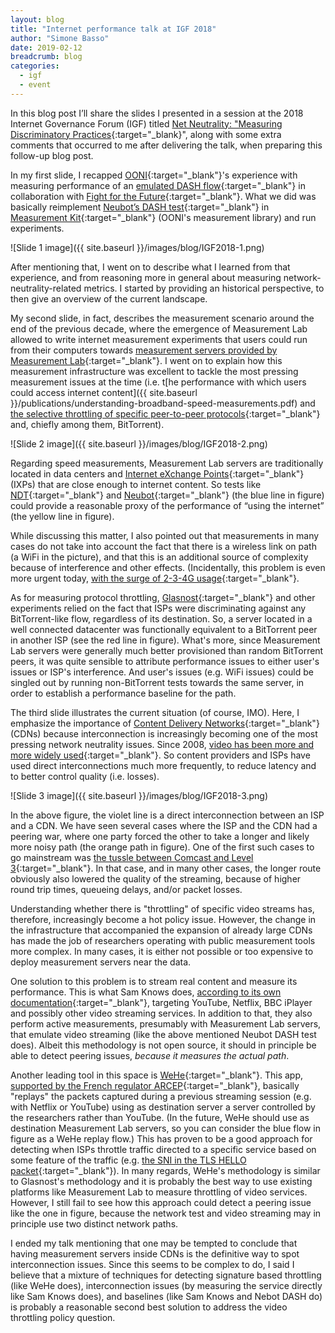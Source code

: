 ```yaml
---
layout: blog
title: "Internet performance talk at IGF 2018"
author: "Simone Basso"
date: 2019-02-12
breadcrumb: blog
categories:
  - igf
  - event
---
```


In this blog post I’ll share the slides I presented in a session at the 2018 Internet Governance Forum (IGF) titled [Net Neutrality: "Measuring Discriminatory Practices](https://www.intgovforum.org/multilingual/content/igf-2018-dc-net-neutrality-measuring-discriminatory-practices-dcnn){:target="_blank}", along with some extra comments that occurred to me after delivering the talk, when preparing this follow-up blog post.<!--more-->

In my first slide, I recapped [OONI](https://ooni.torproject.org/){:target="_blank"}'s experience with measuring performance of an [emulated DASH flow](https://en.wikipedia.org/wiki/Dynamic_Adaptive_Streaming_over_HTTP){:target="_blank"} in collaboration with [Fight for the Future](https://www.fightforthefuture.org/){:target="_blank"}. What we did was basically reimplement [Neubot’s DASH test](https://github.com/ooni/spec/blob/696dcbf76e89ae32f53e7f552a524bed41ee0d05/nettests/ts-021-dash.md){:target="_blank"} in [Measurement Kit](https://github.com/measurement-kit/measurement-kit){:target="_blank"} (OONI's measurement library)  and run experiments.

![Slide 1 image]({{ site.baseurl }}/images/blog/IGF2018-1.png)

After mentioning that, I went on to describe what I learned from that experience, and from reasoning more in general about measuring network-neutrality-related metrics. I started by providing an historical perspective, to then give an overview of the current landscape.

My second slide, in fact, describes the measurement scenario around the end of the previous decade, where the emergence of Measurement Lab allowed to write internet measurement experiments that users could run from their computers towards [measurement servers provided by Measurement Lab](http://mlab-ns.appspot.com/admin/map/ipv4/all){:target="_blank"}. I went on to explain how this measurement infrastructure was excellent to tackle the most pressing measurement issues at the time (i.e. t[he performance with which users could access internet content]({{ site.baseurl }}/publications/understanding-broadband-speed-measurements.pdf) and [the selective throttling of specific peer-to-peer protocols](https://arstechnica.com/uncategorized/2007/11/eff-study-reveals-evidence-of-comcasts-bittorrent-interference/){:target="_blank"} and, chiefly among them, BitTorrent).

![Slide 2 image]({{ site.baseurl }}/images/blog/IGF2018-2.png)

Regarding speed measurements, Measurement Lab servers are traditionally located in data centers and [Internet eXchange Points](https://en.wikipedia.org/wiki/Internet_exchange_point){:target="_blank"} (IXPs) that are close enough to internet content. So tests like [NDT](https://github.com/ndt-project/ndt){:target="_blank"} and [Neubot](https://github.com/neubot/neubot){:target="_blank"} (the blue line in figure) could provide a reasonable proxy of the performance of “using the internet” (the yellow line in figure).

While discussing this matter, I also pointed out that measurements in many cases do not take into account the fact that there is a wireless link on path (a WiFi in the picture), and that this is an additional source of complexity because of interference and other effects. (Incidentally, this problem is even more urgent today, [with the surge of 2-3-4G usage](https://www.statista.com/topics/779/mobile-internet/){:target="_blank"}.

As for measuring protocol throttling, [Glasnost](http://broadband.mpi-sws.org/transparency/results/10_nsdi_glasnost.pdf){:target="_blank"} and other experiments relied on the fact that ISPs were discriminating against any BitTorrent-like flow, regardless of its destination. So, a server located in a well connected datacenter was functionally equivalent to a BitTorrent peer in another ISP (see the red line in figure). What's more, since Measurement Lab servers were generally much better provisioned than random BitTorrent peers, it was quite sensible to attribute performance issues to either user's issues or ISP's interference. And user's issues (e.g. WiFi issues) could be singled out by running non-BitTorrent tests towards the same server, in order to establish a performance baseline for the path.

The third slide illustrates the current situation (of course, IMO). Here, I emphasize the importance of [Content Delivery Networks](https://en.wikipedia.org/wiki/Content_delivery_network){:target="_blank"} (CDNs) because interconnection is increasingly becoming one of the most pressing network neutrality issues. Since 2008, [video has been more and more widely used](https://www.webmarketingpros.com/internet-video-to-account-for-80-of-global-traffic-by-2019/){:target="_blank"}. So content providers and ISPs have used direct interconnections much more frequently, to reduce latency and to better control quality (i.e. losses).

![Slide 3 image]({{ site.baseurl }}/images/blog/IGF2018-3.png)

In the above figure, the violet line is a direct interconnection between an ISP and a CDN. We have seen several cases where the ISP and the CDN had a peering war, where one party forced the other to take a longer and likely more noisy path (the orange path in figure). One of the first such cases to go mainstream was [the tussle between Comcast and Level 3](https://arstechnica.com/tech-policy/2010/12/comcastlevel3/){:target="_blank"}. In that case, and in many other cases, the longer route obviously also lowered the quality of the streaming, because of higher round trip times, queueing delays, and/or packet losses.

Understanding whether there is "throttling" of specific video streams has, therefore, increasingly become a hot policy issue. However, the change in the infrastructure that accompanied the expansion of already large CDNs has made the job of researchers operating with public measurement tools more complex. In many cases, it is either not possible or too expensive to deploy measurement servers near the data.

One solution to this problem is to stream real content and measure its performance. This is what Sam Knows does, [according to its own documentation](https://support.samknows.one/hc/en-gb/articles/115003164329-How-do-you-test-video-sites-like-YouTube-and-Netflix-){:target="_blank"}, targeting YouTube, Netflix, BBC iPlayer and possibly other video streaming services. In addition to that, they also perform active measurements, presumably with Measurement Lab servers, that emulate video streaming (like the above mentioned Neubot DASH test does). Albeit this methodology is not open source, it should in principle be able to detect peering issues, _because it measures the actual path_.

Another leading tool in this space is [WeHe](https://dd.meddle.mobi/){:target="_blank"}. This app, [supported by the French regulator ARCEP](https://www.clubic.com/internet/actualite-847297-neutralite-net-arcep-wehe-appli-detecte-bridages-flux.html){:target="_blank"}, basically "replays" the packets captured during a previous streaming session (e.g. with Netflix or YouTube) using as destination server a server controlled by the researchers rather than YouTube. (In the future, WeHe should use as destination Measurement Lab servers, so you can consider the blue flow in figure as a WeHe replay flow.) This has proven to be a good approach for detecting when ISPs throttle traffic directed to a specific service based on some feature of the traffic (e.g. [the SNI in the TLS HELLO packet](https://en.wikipedia.org/wiki/Server_Name_Indication){:target="_blank"}). In many regards, WeHe's methodology is similar to Glasnost's methodology and it is probably the best way to use existing platforms like Measurement Lab to measure throttling of video services. However, I still fail to see how this approach could detect a peering issue like the one in figure, because the network test and video streaming may in principle use two distinct network paths.

I ended my talk mentioning that one may be tempted to conclude that having measurement servers inside CDNs is the definitive way to spot interconnection issues. Since this seems to be complex to do, I said I believe that a mixture of techniques for detecting signature based throttling (like WeHe does), interconnection issues (by measuring the service directly like Sam Knows does), and baselines (like Sam Knows and Nebot DASH do) is probably a reasonable second best solution to address the video throttling policy question.
